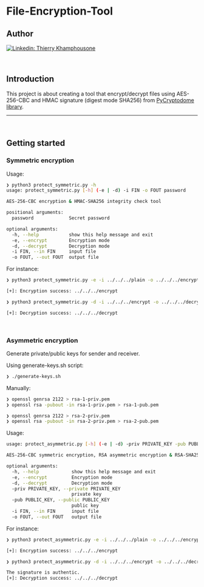 # File-Encryption-Tool

## Author

[![Linkedin: Thierry Khamphousone](https://img.shields.io/badge/-Thierry_Khamphousone-blue?style=flat-square&logo=Linkedin&logoColor=white&link=https://www.linkedin.com/in/tkhamphousone/)](https://www.linkedin.com/in/tkhamphousone)

<br/>

## Introduction 

This project is about creating a tool that encrypt/decrypt files using AES-256-CBC and HMAC signature (digest mode SHA256) from [PyCryptodome library](https://pycryptodome.readthedocs.io/en/latest/src/introduction.html).

---
<br/>

## Getting started


### Symmetric encryption

Usage: 
```sh
❯ python3 protect_symmetric.py -h
usage: protect_symmetric.py [-h] (-e | -d) -i FIN -o FOUT password

AES-256-CBC encryption & HMAC-SHA256 integrity check tool

positional arguments:
  password             Secret password

optional arguments:
  -h, --help           show this help message and exit
  -e, --encrypt        Encryption mode
  -d, --decrypt        Decryption mode
  -i FIN, --in FIN     input file
  -o FOUT, --out FOUT  output file
```

For instance: 
```sh
❯ python3 protect_symmetric.py -e -i ../../../plain -o ../../../encrypt password

[+]: Encryption success: ../../../encrypt
```

```sh
❯ python3 protect_symmetric.py -d -i ../../../encrypt -o ../../../decrypt password

[+]: Decryption success: ../../../decrypt
```

<br/>

### Asymmetric encryption

Generate private/public keys for sender and receiver.

Using generate-keys.sh script: 
```sh
❯ ./generate-keys.sh
```

Manually: 
```sh
❯ openssl genrsa 2122 > rsa-1-priv.pem
❯ openssl rsa -pubout -in rsa-1-priv.pem > rsa-1-pub.pem

❯ openssl genrsa 2122 > rsa-2-priv.pem
❯ openssl rsa -pubout -in rsa-2-priv.pem > rsa-2-pub.pem
```

Usage: 
```sh
usage: protect_asymmetric.py [-h] (-e | -d) -priv PRIVATE_KEY -pub PUBLIC_KEY -i FIN -o FOUT

AES-256-CBC symmetric encryption, RSA asymmetric encryption & RSA-SHA256 PKCS#1 PSS signature integrity check tool

optional arguments:
  -h, --help            show this help message and exit
  -e, --encrypt         Encryption mode
  -d, --decrypt         Decryption mode
  -priv PRIVATE_KEY, --private PRIVATE_KEY
                        private key
  -pub PUBLIC_KEY, --public PUBLIC_KEY
                        public key
  -i FIN, --in FIN      input file
  -o FOUT, --out FOUT   output file
```

For instance:
```sh
❯ python3 protect_asymmetric.py -e -i ../../../plain -o ../../../encrypt -priv ../../../rsa-1-priv.pem -pub ../../../rsa-2-pub.pem

[+]: Encryption success: ../../../encrypt

❯ python3 protect_asymmetric.py -d -i ../../../encrypt -o ../../../decrypt -priv ../../../rsa-2-priv.pem -pub ../../../rsa-1-pub.pem

The signature is authentic.
[+]: Decryption success: ../../../decrypt
```